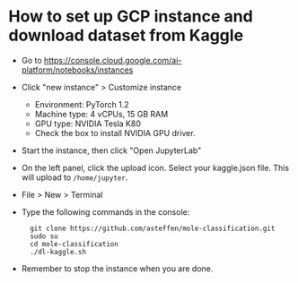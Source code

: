 # How to set up GCP instance and download dataset from Kaggle

* Go to https://console.cloud.google.com/ai-platform/notebooks/instances
* Click "new instance" > Customize instance
  * Environment: PyTorch 1.2
  * Machine type: 4 vCPUs, 15 GB RAM
  * GPU type: NVIDIA Tesla K80
  * Check the box to install NVIDIA GPU driver.
* Start the instance, then click "Open JupyterLab"
* On the left panel, click the upload icon. Select your kaggle.json file. This will upload to `/home/jupyter`.
* File > New > Terminal
* Type the following commands in the console:

        git clone https://github.com/asteffen/mole-classification.git
        sudo su
        cd mole-classification
        ./dl-kaggle.sh
* Remember to stop the instance when you are done.
